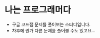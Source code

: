 나는 프로그래머다
===================================

- 구글 코드잼 문제를 풀어보는 스터디입니다.
- 차후에 뭔가 다른 문제를 풀어볼 수도 있고요...
